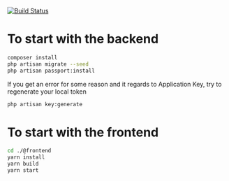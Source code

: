 [![Build Status](https://travis-ci.com/napoleon101392/acme.svg?branch=master)](https://travis-ci.com/napoleon101392/acme)

# To start with the backend

```bash
composer install
php artisan migrate --seed
php artisan passport:install
```

If you get an error for some reason and it regards to Application Key, try to regenerate your local token

```bash
php artisan key:generate
```

# To start with the frontend

```bash
cd ./@frontend
yarn install
yarn build
yarn start
```
